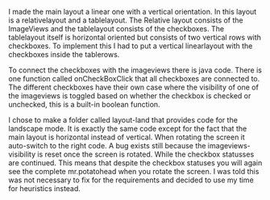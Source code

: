 I made the main layout a linear one with a vertical orientation. In this layout is a relativelayout and a tablelayout. The Relative layout
consists of the ImageViews and the tablelayout consists of the checkboxes. The tablelayout itself is horizontal oriented but consists of
two vertical rows with checkboxes. To implement this I had to put a vertical linearlayout with the checkboxes inside the tablerows.

To connect the checkboxes with the imageviews there is java code. There is one function called onCheckBoxClick that all checkboxes are
connected to. The different checkboxes have their own case where the visibility of one of the imageviews is toggled based on whether
the checkbox is checked or unchecked, this is a built-in boolean function.

I chose to make a folder called layout-land that provides code for the landscape mode. It is exactly the same code except for the fact
that the main layout is horizontal instead of vertical. When rotating the screen it auto-switch to the right code. A bug exists still
because the imageviews-visibility is reset once the screen is rotated. While the checkbox statusses are continued. This means that
despite the checkbox statuses you will again see the complete mr.potatohead when you rotate the screen. I was told this was not necessary
to fix for the requirements and decided to use my time for heuristics instead.
